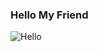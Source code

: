 ### Hello My Friend
  
 <img src="https://i.pinimg.com/originals/66/af/b9/66afb96cc313142ae6ca37a9b343b249.gif" alt="Hello"> 

